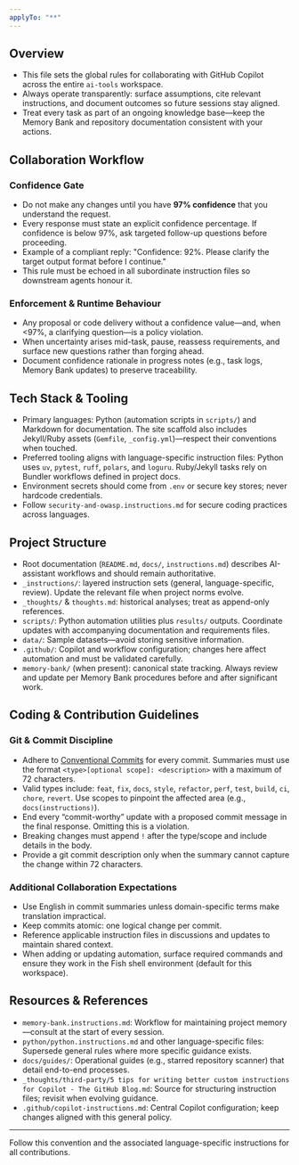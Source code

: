 ```yaml
---
applyTo: "**"
---
```

## Overview

- This file sets the global rules for collaborating with GitHub Copilot across the entire `ai-tools` workspace.
- Always operate transparently: surface assumptions, cite relevant instructions, and document outcomes so future
  sessions stay aligned.
- Treat every task as part of an ongoing knowledge base—keep the Memory Bank and repository documentation consistent
  with your actions.

## Collaboration Workflow

### Confidence Gate

- Do not make any changes until you have **97% confidence** that you understand the request.
- Every response must state an explicit confidence percentage. If confidence is below 97%, ask targeted follow-up questions
  before proceeding.
- Example of a compliant reply: "Confidence: 92%. Please clarify the target output format before I continue."
- This rule must be echoed in all subordinate instruction files so downstream agents honour it.

### Enforcement & Runtime Behaviour

- Any proposal or code delivery without a confidence value—and, when <97%, a clarifying question—is a policy violation.
- When uncertainty arises mid-task, pause, reassess requirements, and surface new questions rather than forging ahead.
- Document confidence rationale in progress notes (e.g., task logs, Memory Bank updates) to preserve traceability.

## Tech Stack & Tooling

- Primary languages: Python (automation scripts in `scripts/`) and Markdown for documentation. The site scaffold also includes
  Jekyll/Ruby assets (`Gemfile`, `_config.yml`)—respect their conventions when touched.
- Preferred tooling aligns with language-specific instruction files: Python uses `uv`, `pytest`, `ruff`, `polars`, and `loguru`.
  Ruby/Jekyll tasks rely on Bundler workflows defined in project docs.
- Environment secrets should come from `.env` or secure key stores; never hardcode credentials.
- Follow `security-and-owasp.instructions.md` for secure coding practices across languages.

## Project Structure

- Root documentation (`README.md`, `docs/`, `instructions.md`) describes AI-assistant workflows and should remain authoritative.
- `_instructions/`: layered instruction sets (general, language-specific, review). Update the relevant file when project norms evolve.
- `_thoughts/` & `thoughts.md`: historical analyses; treat as append-only references.
- `scripts/`: Python automation utilities plus `results/` outputs. Coordinate updates with accompanying documentation and
  requirements files.
- `data/`: Sample datasets—avoid storing sensitive information.
- `.github/`: Copilot and workflow configuration; changes here affect automation and must be validated carefully.
- `memory-bank/` (when present): canonical state tracking. Always review and update per Memory Bank procedures before and after
  significant work.

## Coding & Contribution Guidelines

### Git & Commit Discipline

- Adhere to [Conventional Commits](https://www.conventionalcommits.org/) for every commit. Summaries must use the format
  `<type>[optional scope]: <description>` with a maximum of 72 characters.
- Valid types include: `feat`, `fix`, `docs`, `style`, `refactor`, `perf`, `test`, `build`, `ci`, `chore`, `revert`. Use scopes to pinpoint the affected area (e.g., `docs(instructions)`).
- End every “commit-worthy” update with a proposed commit message in the final response. Omitting this is a violation.
- Breaking changes must append `!` after the type/scope and include details in the body.
- Provide a git commit description only when the summary cannot capture the change within 72 characters.

### Additional Collaboration Expectations

- Use English in commit summaries unless domain-specific terms make translation impractical.
- Keep commits atomic: one logical change per commit.
- Reference applicable instruction files in discussions and updates to maintain shared context.
- When adding or updating automation, surface required commands and ensure they work in the Fish shell environment (default for this workspace).

## Resources & References

- `memory-bank.instructions.md`: Workflow for maintaining project memory—consult at the start of every session.
- `python/python.instructions.md` and other language-specific files: Supersede general rules where more specific guidance exists.
- `docs/guides/`: Operational guides (e.g., starred repository scanner) that detail end-to-end processes.
- `_thoughts/third-party/5 tips for writing better custom instructions for Copilot - The GitHub Blog.md`: Source for structuring instruction files; revisit when evolving guidance.
- `.github/copilot-instructions.md`: Central Copilot configuration; keep changes aligned with this general policy.

---

Follow this convention and the associated language-specific instructions for all contributions.
